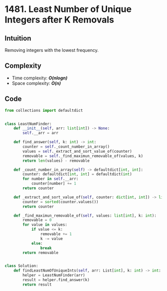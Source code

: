# 1481. Least Number of Unique Integers after K Removals

## Intuition

Removing integers with the lowest frequency.

## Complexity

- Time complexity: ***O(nlogn)***
- Space complexity: ***O(n)***

## Code

```py
from collections import defaultdict


class LeastNumFinder:
    def __init__(self, arr: list[int]) -> None:
        self.__arr = arr

    def find_answer(self, k: int) -> int:
        counter = self._count_number_in_array()
        values = self._extract_and_sort_value_of(counter)
        removable = self._find_maximun_removable_of(values, k)
        return len(values) - removable

    def _count_number_in_array(self) -> defaultdict[int, int]:
        counter: defaultdict[int, int] = defaultdict(int)
        for number in self.__arr:
            counter[number] += 1
        return counter

    def _extract_and_sort_value_of(self, counter: dict[int, int]) -> list[int]:
        counter = sorted(counter.values())
        return counter

    def _find_maximun_removable_of(self, values: list[int], k: int):
        removable = 0
        for value in values:
            if value <= k:
                removable += 1
                k -= value
            else:
                break
        return removable


class Solution:
    def findLeastNumOfUniqueInts(self, arr: List[int], k: int) -> int:
        helper = LeastNumFinder(arr)
        result = helper.find_answer(k)
        return result

```
